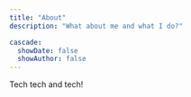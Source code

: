 ```yaml
---
title: "About"
description: "What about me and what I do?"

cascade:
  showDate: false
  showAuthor: false
---
```


Tech tech and tech!
